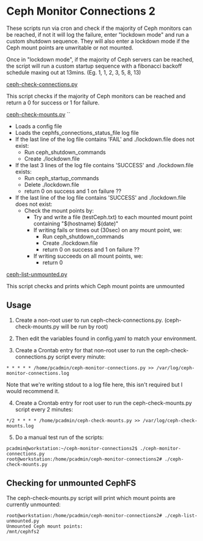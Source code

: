 
# Ceph Monitor Connections 2

These scripts run via cron and check if the majority of Ceph monitors can be reached, if not it will log the failure, enter "lockdown mode" and run a custom shutdown sequence. They will also enter a lockdown mode if the Ceph mount points are unwritable or not mounted.

Once in "lockdown mode", if the majority of Ceph servers can be reached, the script will run a custom startup sequence with a fibonacci backoff schedule maxing out at 13mins. (Eg. 1, 1, 2, 3, 5, 8, 13)

[ceph-check-connections.py](./ceph-check-connections.py)

This script checks if the majority of Ceph monitors can be reached and return a 0 for success or 1 for failure.

[ceph-check-mounts.py](./ceph-check-mounts.py)
``
- Loads a config file
- Loads the cephfs_connections_status_file log file
- If the last line of the log file contains 'FAIL' and ./lockdown.file does not exist:
  - Run ceph_shutdown_commands
  - Create ./lockdown.file
- If the last 3 lines of the log file contains 'SUCCESS' and ./lockdown.file exists:
  - Run ceph_startup_commands
  - Delete ./lockdown.file
  - return 0 on success and 1 on failure ??
- If the last line of the log file contains 'SUCCESS' and ./lockdown.file does not exist:
  - Check the mount points by:
    - Try and write a file (testCeph.txt) to each mounted mount point containing "$(hostname) $(date)"
    - If writing fails or times out (30sec) on any mount point, we:
      - Run ceph_shutdown_commands
      - Create ./lockdown.file
      - return 0 on success and 1 on failure ??
    - If writing succeeds on all mount points, we:
      - return 0

[ceph-list-unmounted.py](./ceph-list-unmounted.py)

This script checks and prints which Ceph mount points are unmounted


## Usage

1) Create a non-root user to run ceph-check-connections.py. (ceph-check-mounts.py will be run by root)


2) Then edit the variables found in config.yaml to match your environment.


3) Create a Crontab entry for that non-root user to run the ceph-check-connections.py script every minute:
```
* * * * * /home/pcadmin/ceph-monitor-connections.py >> /var/log/ceph-monitor-connections.log
```

Note that we're writing stdout to a log file here, this isn't required but I would recommend it.


4) Create a Crontab entry for root user to run the ceph-check-mounts.py script every 2 minutes:
```
*/2 * * * * /home/pcadmin/ceph-check-mounts.py >> /var/log/ceph-check-mounts.log
```


5) Do a manual test run of the scripts:
```
pcadmin@workstation:~/ceph-monitor-connections2$ ./ceph-monitor-connections.py
root@workstation:/home/pcadmin/ceph-monitor-connections2# ./ceph-check-mounts.py
```

## Checking for unmounted CephFS

The ceph-check-mounts.py script will print which mount points are currently unmounted:
```
root@workstation:/home/pcadmin/ceph-monitor-connections2# ./ceph-list-unmounted.py 
Unmounted Ceph mount points:
/mnt/cephfs2
```